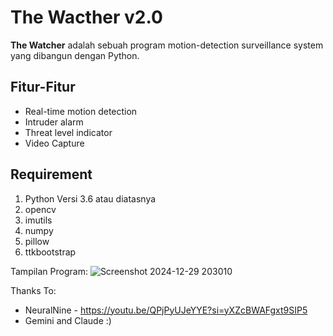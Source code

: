 # The Wacther v2.0
**The Watcher** adalah sebuah program motion-detection surveillance system yang dibangun dengan Python.

## Fitur-Fitur
* Real-time motion detection
* Intruder alarm
* Threat level indicator
* Video Capture

## Requirement 
1. Python Versi 3.6 atau diatasnya
2. opencv
3. imutils
4. numpy
5. pillow
6. ttkbootstrap

Tampilan Program:
![Screenshot 2024-12-29 203010](https://github.com/user-attachments/assets/7cf39443-5981-4032-8f2b-08637ccdd961)

Thanks To:
* NeuralNine - https://youtu.be/QPjPyUJeYYE?si=yXZcBWAFgxt9SIP5 
* Gemini and Claude :)
